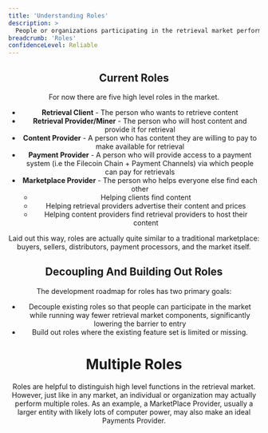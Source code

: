 ```yaml
---
title: 'Understanding Roles'
description: >
  People or organizations participating in the retrieval market perform different roles in the overall functioning of the market. Depending on which role or roles a given participant in the market wants to play, they'll have a minimum set of components they need to operate to perform that role.
breadcrumb: 'Roles'
confidenceLevel: Reliable
---
```


<Header />

## Current Roles

For now there are five high level roles in the market. 

- **Retrieval Client** - The person who wants to retrieve content
- **Retrieval Provider/Miner** - The person who will host content and provide it for retrieval
- **Content Provider** - A person who has content they are willing to pay to make available for retrieval
- **Payment Provider** - A person who will provide access to a payment system (i.e the Filecoin Chain + Payment Channels) via which people can pay for retrievals
- **Marketplace Provider** - The person who helps everyone else find each other 
   - Helping clients find content
   - Helping retrieval providers advertise their content and prices
   - Helping content providers find retrieval providers to host their content

Laid out this way, roles are actually quite similar to a traditional marketplace: buyers, sellers, distributors, payment processors, and the market itself.

## Decoupling And Building Out Roles

The development roadmap for roles has two primary goals:
- Decouple existing roles so that people can participate in the market while running way fewer retrieval market components, significantly lowering the barrier to entry
- Build out roles where the existing feature set is limited or missing.

# Multiple Roles

Roles are helpful to distinguish high level functions in the retrieval market. However, just like in any market, an individual or organization may actually perform multiple roles. As an example, a MarketPlace Provider, usually a larger entity with likely lots of computer power, may also make an ideal Payments Provider.